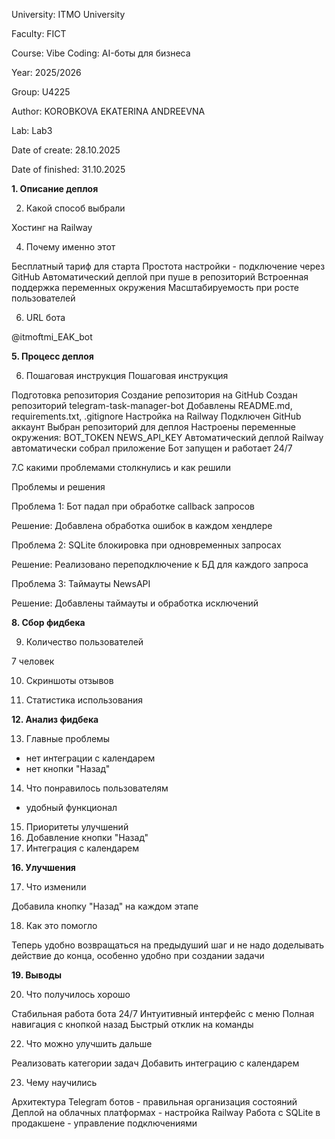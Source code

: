 University: ITMO University

Faculty: FICT

Course: Vibe Coding: AI-боты для бизнеса

Year: 2025/2026

Group: U4225

Author: KOROBKOVA EKATERINA ANDREEVNA

Lab: Lab3

Date of create: 28.10.2025

Date of finished: 31.10.2025


**1. Описание деплоя**

2. Какой способ выбрали
   
Хостинг на Railway

4. Почему именно этот

Бесплатный тариф для старта
Простота настройки - подключение через GitHub
Автоматический деплой при пуше в репозиторий
Встроенная поддержка переменных окружения
Масштабируемость при росте пользователей

6. URL бота

@itmoftmi_EAK_bot

**5. Процесс деплоя**

6. Пошаговая инструкция
Пошаговая инструкция

Подготовка репозитория
Создание репозитория на GitHub
Создан репозиторий telegram-task-manager-bot
Добавлены README.md, requirements.txt, .gitignore
Настройка на Railway
Подключен GitHub аккаунт
Выбран репозиторий для деплоя
Настроены переменные окружения:
BOT_TOKEN
NEWS_API_KEY
Автоматический деплой
Railway автоматически собрал приложение
Бот запущен и работает 24/7

7.С какими проблемами столкнулись и как решили

Проблемы и решения

Проблема 1: Бот падал при обработке callback запросов

Решение: Добавлена обработка ошибок в каждом хендлере

Проблема 2: SQLite блокировка при одновременных запросах

Решение: Реализовано переподключение к БД для каждого запроса

Проблема 3: Таймауты NewsAPI

Решение: Добавлены таймауты и обработка исключений

**8. Сбор фидбека**

9. Количество пользователей

7 человек

10. Скриншоты отзывов

11. Статистика использования

**12. Анализ фидбека**

13. Главные проблемы
- нет интеграции с календарем
- нет кнопки "Назад"

14. Что понравилось пользователям
- удобный функционал

15. Приоритеты улучшений
1. Добавление кнопки "Назад"
2. Интеграция с календарем

**16. Улучшения**

17. Что изменили

Добавила кнопку "Назад" на каждом этапе

18. Как это помогло

Теперь удобно возвращаться на предыдуший шаг и не надо доделывать действие до конца, особенно удобно при создании задачи

**19. Выводы**

20. Что получилось хорошо

Стабильная работа бота 24/7
Интуитивный интерфейс с меню
Полная навигация с кнопкой назад
Быстрый отклик на команды

22. Что можно улучшить дальше

Реализовать категории задач
Добавить интеграцию с календарем

23. Чему научились

Архитектура Telegram ботов - правильная организация состояний
Деплой на облачных платформах - настройка Railway
Работа с SQLite в продакшене - управление подключениями
